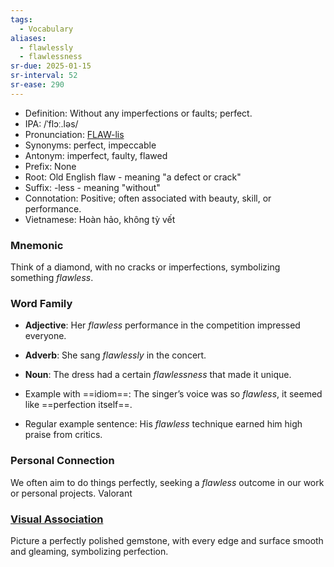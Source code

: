 ```yaml
---
tags:
  - Vocabulary
aliases:
  - flawlessly
  - flawlessness
sr-due: 2025-01-15
sr-interval: 52
sr-ease: 290
---
```

- Definition: Without any imperfections or faults; perfect.
- IPA: /ˈflɔː.ləs/
- Pronunciation: [FLAW-lis](https://www.google.com/search?q=how+to+pronounce+flawless)
- Synonyms: perfect, impeccable
- Antonym: imperfect, faulty, flawed
- Prefix: None
- Root: Old English flaw - meaning "a defect or crack"
- Suffix: -less - meaning "without"
- Connotation: Positive; often associated with beauty, skill, or performance.
- Vietnamese: Hoàn hảo, không tỳ vết

### Mnemonic

Think of a diamond, with no cracks or imperfections, symbolizing something *flawless*.

### Word Family

- **Adjective**: Her *flawless* performance in the competition impressed everyone.
- **Adverb**: She sang *flawlessly* in the concert.
- **Noun**: The dress had a certain *flawlessness* that made it unique.

- Example with ==idiom==: The singer’s voice was so *flawless*, it seemed like ==perfection itself==.
- Regular example sentence: His *flawless* technique earned him high praise from critics.

### Personal Connection

We often aim to do things perfectly, seeking a *flawless* outcome in our work or personal projects.
Valorant

### [Visual Association](https://www.google.com/search?tbm=isch&q=flawless)

Picture a perfectly polished gemstone, with every edge and surface smooth and gleaming, symbolizing perfection.
